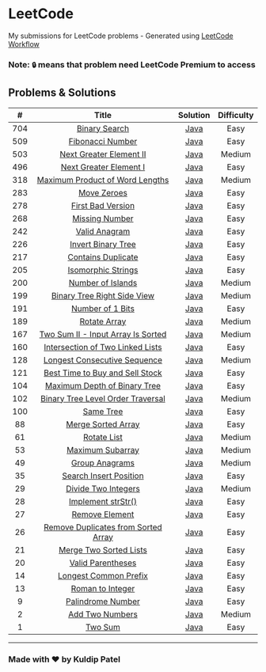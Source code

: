 # LeetCode
My submissions for LeetCode problems - Generated using [LeetCode Workflow](./scripts)

### Note: `🔒` means that problem need LeetCode Premium to access

## Problems & Solutions
|  #  | Title | Solution | Difficulty |
|:---:|:-----:|:--------:|:----------:|
|704|[Binary Search](https://leetcode.com/problems/binary-search/)|[Java](./problems/704-binary-search/solution.java)|Easy|
|509|[Fibonacci Number](https://leetcode.com/problems/fibonacci-number/)|[Java](./problems/509-fibonacci-number/solution.java)|Easy|
|503|[Next Greater Element II](https://leetcode.com/problems/next-greater-element-ii/)|[Java](./problems/503-next-greater-element-ii/solution.java)|Medium|
|496|[Next Greater Element I](https://leetcode.com/problems/next-greater-element-i/)|[Java](./problems/496-next-greater-element-i/solution.java)|Easy|
|318|[Maximum Product of Word Lengths](https://leetcode.com/problems/maximum-product-of-word-lengths/)|[Java](./problems/318-maximum-product-of-word-lengths/solution.java)|Medium|
|283|[Move Zeroes](https://leetcode.com/problems/move-zeroes/)|[Java](./problems/283-move-zeroes/solution.java)|Easy|
|278|[First Bad Version](https://leetcode.com/problems/first-bad-version/)|[Java](./problems/278-first-bad-version/solution.java)|Easy|
|268|[Missing Number](https://leetcode.com/problems/missing-number/)|[Java](./problems/268-missing-number/solution.java)|Easy|
|242|[Valid Anagram](https://leetcode.com/problems/valid-anagram/)|[Java](./problems/242-valid-anagram/solution.java)|Easy|
|226|[Invert Binary Tree](https://leetcode.com/problems/invert-binary-tree/)|[Java](./problems/226-invert-binary-tree/solution.java)|Easy|
|217|[Contains Duplicate](https://leetcode.com/problems/contains-duplicate/)|[Java](./problems/217-contains-duplicate/solution.java)|Easy|
|205|[Isomorphic Strings](https://leetcode.com/problems/isomorphic-strings/)|[Java](./problems/205-isomorphic-strings/solution.java)|Easy|
|200|[Number of Islands](https://leetcode.com/problems/number-of-islands/)|[Java](./problems/200-number-of-islands/solution.java)|Medium|
|199|[Binary Tree Right Side View](https://leetcode.com/problems/binary-tree-right-side-view/)|[Java](./problems/199-binary-tree-right-side-view/solution.java)|Medium|
|191|[Number of 1 Bits](https://leetcode.com/problems/number-of-1-bits/)|[Java](./problems/191-number-of-1-bits/solution.java)|Easy|
|189|[Rotate Array](https://leetcode.com/problems/rotate-array/)|[Java](./problems/189-rotate-array/solution.java)|Medium|
|167|[Two Sum II - Input Array Is Sorted](https://leetcode.com/problems/two-sum-ii-input-array-is-sorted/)|[Java](./problems/167-two-sum-ii-input-array-is-sorted/solution.java)|Medium|
|160|[Intersection of Two Linked Lists](https://leetcode.com/problems/intersection-of-two-linked-lists/)|[Java](./problems/160-intersection-of-two-linked-lists/solution.java)|Easy|
|128|[Longest Consecutive Sequence](https://leetcode.com/problems/longest-consecutive-sequence/)|[Java](./problems/128-longest-consecutive-sequence/solution.java)|Medium|
|121|[Best Time to Buy and Sell Stock](https://leetcode.com/problems/best-time-to-buy-and-sell-stock/)|[Java](./problems/121-best-time-to-buy-and-sell-stock/solution.java)|Easy|
|104|[Maximum Depth of Binary Tree](https://leetcode.com/problems/maximum-depth-of-binary-tree/)|[Java](./problems/104-maximum-depth-of-binary-tree/solution.java)|Easy|
|102|[Binary Tree Level Order Traversal](https://leetcode.com/problems/binary-tree-level-order-traversal/)|[Java](./problems/102-binary-tree-level-order-traversal/solution.java)|Medium|
|100|[Same Tree](https://leetcode.com/problems/same-tree/)|[Java](./problems/100-same-tree/solution.java)|Easy|
|88|[Merge Sorted Array](https://leetcode.com/problems/merge-sorted-array/)|[Java](./problems/88-merge-sorted-array/solution.java)|Easy|
|61|[Rotate List](https://leetcode.com/problems/rotate-list/)|[Java](./problems/61-rotate-list/solution.java)|Medium|
|53|[Maximum Subarray](https://leetcode.com/problems/maximum-subarray/)|[Java](./problems/53-maximum-subarray/solution.java)|Medium|
|49|[Group Anagrams](https://leetcode.com/problems/group-anagrams/)|[Java](./problems/49-group-anagrams/solution.java)|Medium|
|35|[Search Insert Position](https://leetcode.com/problems/search-insert-position/)|[Java](./problems/35-search-insert-position/solution.java)|Easy|
|29|[Divide Two Integers](https://leetcode.com/problems/divide-two-integers/)|[Java](./problems/29-divide-two-integers/solution.java)|Medium|
|28|[Implement strStr()](https://leetcode.com/problems/implement-strstr/)|[Java](./problems/28-implement-strstr/solution.java)|Easy|
|27|[Remove Element](https://leetcode.com/problems/remove-element/)|[Java](./problems/27-remove-element/solution.java)|Easy|
|26|[Remove Duplicates from Sorted Array](https://leetcode.com/problems/remove-duplicates-from-sorted-array/)|[Java](./problems/26-remove-duplicates-from-sorted-array/solution.java)|Easy|
|21|[Merge Two Sorted Lists](https://leetcode.com/problems/merge-two-sorted-lists/)|[Java](./problems/21-merge-two-sorted-lists/solution.java)|Easy|
|20|[Valid Parentheses](https://leetcode.com/problems/valid-parentheses/)|[Java](./problems/20-valid-parentheses/solution.java)|Easy|
|14|[Longest Common Prefix](https://leetcode.com/problems/longest-common-prefix/)|[Java](./problems/14-longest-common-prefix/solution.java)|Easy|
|13|[Roman to Integer](https://leetcode.com/problems/roman-to-integer/)|[Java](./problems/13-roman-to-integer/solution.java)|Easy|
|9|[Palindrome Number](https://leetcode.com/problems/palindrome-number/)|[Java](./problems/9-palindrome-number/solution.java)|Easy|
|2|[Add Two Numbers](https://leetcode.com/problems/add-two-numbers/)|[Java](./problems/2-add-two-numbers/solution.java)|Medium|
|1|[Two Sum](https://leetcode.com/problems/two-sum/)|[Java](./problems/1-two-sum/solution.java)|Easy|
-----

### Made with ❤️ by Kuldip Patel